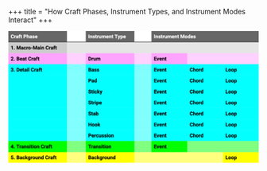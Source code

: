 +++
title = "How Craft Phases, Instrument Types, and Instrument Modes Interact"
+++


![Crafting Table](CraftPhases-InstrumentTypes-AvailableModes.png)



